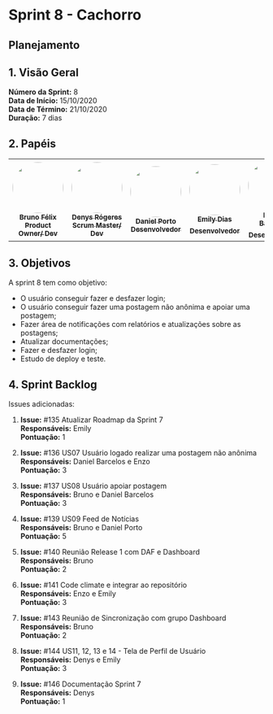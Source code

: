 # Sprint 8 - Cachorro

## Planejamento 

## 1. Visão Geral
**Número da Sprint:** 8<br>
**Data de Início:** 15/10/2020<br>
**Data de Término:** 21/10/2020<br>
**Duração:** 7 dias<br>

## 2. Papéis

<table>
    <tr>
     <td align="center"><a href="https://github.com/Bruno-Felix"><img style="border-radius: 50%;" src="https://avatars2.githubusercontent.com/u/38890440?s=400&u=9c14ab68fc12dbeb25956056fe86bb075d138fa5&v=4" width="100px;" alt=""/><br /><sub><b>Bruno Félix</b><br><b>Product Owner/ Dev</b></sub></a><br /><a href="https://github.com/Bruno-Felix"></a>           </td>
        <td align="center"><a href="https://github.com/DenysRogeres"><img style="border-radius: 50%;" src="https://avatars0.githubusercontent.com/u/54676096?s=400&u=7b70aa8d6bd5ef6edffcd43686e81beb60546027&v=4" width="100px;" alt=""/><br /><sub><b>Denys Rógeres</b><br><b>Scrum Master/ Dev</b></sub></a><br /><a href="https://github.com/DenysRogeres"></a></td>
        <td align="center"><a href="https://github.com/DanielPortods"><img style="border-radius: 50%;" src="https://avatars3.githubusercontent.com/u/48573556?s=400&u=e1d90cb87288030c0fcb57a9b537dd88a77e1525&v=4" width="100px;" alt=""/><br /><sub><b>Daniel Porto</b><br><b>Desenvolvedor</b></sub></a><br /><a href="https://github.com/DanielPortods"></a></td>
        <td align="center"><a href="https://github.com/emysdias"><img style="border-radius: 50%;" src="https://avatars3.githubusercontent.com/u/52640974?s=400&u=78292e0e872227c1bc7da0352748d0a12306ea39&v=4" width="100px;" alt=""/><br /><sub><b>Emily Dias</b><br><b>Desenvolvedor</sub></a><br /><a href="https://github.com/emysdias"></a></td>
        <td align="center"><a href="https://github.com/daniel-bm"><img style="border-radius: 50%;" src="https://avatars1.githubusercontent.com/u/38585724?s=400&u=46d21bc14c3d1acce6829b8a96329d23f432549f&v=4" width="100px;" alt=""/><br /><sub><b>Daniel Barcelos</b><br><b>Desenvolvedor</sub></a><br /><a href="https://github.com/daniel-bm"></a></td>
        <td align="center"><a href="https://github.com/enzoggqs"><img style="border-radius: 50%;" src="https://avatars3.githubusercontent.com/u/38733364?s=400&u=03933ce39868586c14b93dc9c99f37c19bb9ee9b&v=4" width="100px;" alt=""/><br /><sub><b>Enzo Gabriel</b><br><b>Desenvolvedor</sub></a><br /><a href="https://github.com/enzoggqs"></a></td>
        </tr>
    </table>


## 3. Objetivos
A sprint 8 tem como objetivo:
- O usuário conseguir fazer e desfazer login;
- O usuário conseguir fazer uma postagem não anônima e apoiar uma postagem;
- Fazer área de notificações com relatórios e atualizações sobre as postagens;
- Atualizar documentações;
- Fazer e desfazer login;
- Estudo de deploy e teste.

## 4. Sprint Backlog
Issues adicionadas: 
1. **Issue:** #135 Atualizar Roadmap da Sprint 7<br>
**Responsáveis:** Emily<br>
**Pontuação:** 1

2. **Issue:** #136 US07 Usuário logado realizar uma postagem não anônima<br>
**Responsáveis:** Daniel Barcelos e Enzo<br>
**Pontuação:** 3

3. **Issue:** #137 US08 Usuário apoiar postagem<br>
**Responsáveis:** Bruno e Daniel Barcelos<br>
**Pontuação:** 3

4. **Issue:** #139 US09 Feed de Notícias<br>
**Responsáveis:** Bruno e Daniel Porto<br>
**Pontuação:** 5

5. **Issue:** #140 Reunião Release 1 com DAF e Dashboard<br>
**Responsáveis:** Bruno<br>
**Pontuação:** 2

6. **Issue:** #141 Code climate e integrar ao repositório<br>
**Responsáveis:** Enzo e Emily<br>
**Pontuação:** 3

7. **Issue:** #143 Reunião de Sincronização com grupo Dashboard<br>
**Responsáveis:** Bruno<br>
**Pontuação:** 2

8. **Issue:** #144 US11, 12, 13 e 14 - Tela de Perfil de Usuário<br>
**Responsáveis:** Denys e Emily<br>
**Pontuação:** 3

9. **Issue:** #146 Documentação Sprint 7<br>
**Responsáveis:** Denys<br>
**Pontuação:** 1


